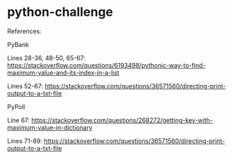 # python-challenge
References:

PyBank

Lines 28-36, 48-50, 65-67:
https://stackoverflow.com/questions/6193498/pythonic-way-to-find-maximum-value-and-its-index-in-a-list

Lines 52-67:
https://stackoverflow.com/questions/36571560/directing-print-output-to-a-txt-file

PyPoll

Line 67:
https://stackoverflow.com/questions/268272/getting-key-with-maximum-value-in-dictionary

Lines 71-89:
https://stackoverflow.com/questions/36571560/directing-print-output-to-a-txt-file